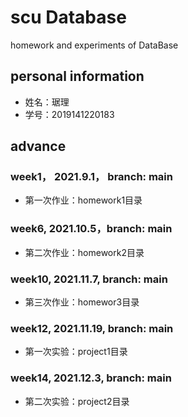 # scu Database
homework and experiments of DataBase
## personal information
* 姓名：琚理  
* 学号：2019141220183
## advance
### week1， 2021.9.1， branch: main 
* 第一次作业：homework1目录  
### week6,  2021.10.5，branch: main
* 第二次作业：homework2目录
### week10,  2021.11.7, branch: main
* 第三次作业：homewor3目录
### week12,  2021.11.19, branch: main
* 第一次实验：project1目录
### week14,  2021.12.3, branch: main
* 第二次实验：project2目录
